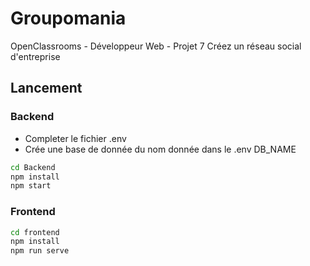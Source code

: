 # Groupomania

OpenClassrooms - Développeur Web - Projet 7
Créez un réseau social d'entreprise

## Lancement

### Backend

- Completer le fichier .env
- Crée une base de donnée du nom donnée dans le .env DB_NAME

```bash
cd Backend
npm install
npm start
```

### Frontend

```bash
cd frontend
npm install
npm run serve
```
